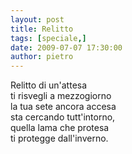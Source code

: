 ```yaml
---
layout: post
title: Relitto
tags: [speciale,]
date: 2009-07-07 17:30:00
author: pietro
---
```

Relitto di un'attesa<br/>ti risvegli a mezzogiorno<br/>la tua sete ancora accesa<br/>sta cercando tutt'intorno,<br/>quella lama che protesa<br/>ti protegge dall'inverno.
